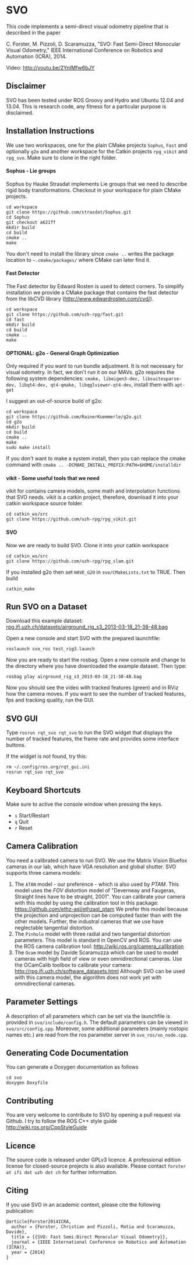 SVO
===

This code implements a semi-direct visual odometry pipeline that is described in the paper 

C. Forster, M. Pizzoli, D. Scaramuzza,
"SVO: Fast Semi-Direct Monocular Visual Odometry,"
IEEE International Conference on Robotics and Automation (ICRA), 2014.

Video: http://youtu.be/2YnIMfw6bJY

Disclaimer
----------

SVO has been tested under ROS Groovy and Hydro and Ubuntu 12.04 and 13.04. This is research code, any fitness for a particular purpose is disclaimed.

Installation Instructions
-------------------------

We use two workspaces, one for the plain CMake projects `Sophus`, `Fast` and optionally `g2o` and another workspace for the Catkin projects `rpg_vikit` and `rpg_svo`. Make sure to clone in the right folder.

#### Sophus - Lie groups

Sophus by Hauke Strasdat implements Lie groups that we need to describe rigid body transformations. Checkout in your workspace for plain CMake projects.

    cd workspace
    git clone https://github.com/strasdat/Sophus.git
    cd Sophus
    git checkout a621ff
    mkdir build
    cd build
    cmake ..
    make

You don't need to install the library since `cmake ..` writes the package location to `~.cmake/packages/` where CMake can later find it.

#### Fast Detector

The Fast detector by Edward Rosten is used to detect corners.
To simplify installation we provide a CMake package that contains the fast detector from the libCVD library (http://www.edwardrosten.com/cvd/).

    cd workspace
    git clone https://github.com/uzh-rpg/fast.git
    cd fast
    mkdir build
    cd build
    cmake ..
    make

#### OPTIONAL: g2o - General Graph Optimization

Only required if you want to run bundle adjustment. It is not necessary for visual odometry. In fact, we don't run it on our MAVs.
g2o requires the following system dependencies: `cmake, libeigen3-dev, libsuitesparse-dev, libqt4-dev, qt4-qmake, libqglviewer-qt4-dev`, install them with `apt-get`
    
I suggest an out-of-source build of g2o:

    cd workspace
    git clone https://github.com/RainerKuemmerle/g2o.git
    cd g2o
    mkdir build
    cd build
    cmake ..
    make
    sudo make install

If you don't want to make a system install, then you can replace the cmake command with `cmake .. -DCMAKE_INSTALL_PREFIX:PATH=$HOME/installdir` 

#### vikit - Some useful tools that we need

vikit for contains camera models, some math and interpolation functions that SVO needs.
vikit is a catkin project, therefore, download it into your catkin workspace source folder.

    cd catkin_ws/src
    git clone https://github.com/uzh-rpg/rpg_vikit.git

#### SVO

Now we are ready to build SVO.
Clone it into your catkin workspace

    cd catkin_ws/src
    git clone https://github.com/uzh-rpg/rpg_slam.git

If you installed g2o then set `HAVE_G2O` in `svo/CMakeLists.txt` to TRUE.
Then build

    catkin_make


Run SVO on a Dataset
-------------------------

Download this example dataset: [rpg.ifi.uzh.ch/datasets/airground_rig_s3_2013-03-18_21-38-48.bag](http://rpg.ifi.uzh.ch/datasets/airground_rig_s3_2013-03-18_21-38-48.bag)

Open a new console and start SVO with the prepared launchfile:

    roslaunch svo_ros test_rig3.launch
    
Now you are ready to start the rosbag. Open a new console and change to the directory where you have downloaded the example dataset. Then type:

    rosbag play airground_rig_s3_2013-03-18_21-38-48.bag
    
Now you should see the video with tracked features (green) and in RViz how the camera moves.
If you want to see the number of tracked features, fps and tracking quality, run the GUI.

SVO GUI
-------

Type `rosrun rqt_svo rqt_svo` to run the SVO widget that displays the number of tracked features, the frame rate and provides some interface buttons.

If the widget is not found, try this:

    rm ~/.config/ros.org/rqt_gui.ini
    rosrun rqt_svo rqt_svo


Keyboard Shortcuts
------------------

Make sure to active the console window when pressing the keys.

* `s`   Start/Restart
* `q`   Quit
* `r`   Reset

Camera Calibration
------------------

You need a calibrated camera to run SVO. We use the Matrix Vision Bluefox cameras in our lab, which have VGA resolution and global shutter.
SVO supports three camera models: 

1. The `ATAN` model - our preference - which is also used by _PTAM_. This model uses the _FOV_ distortion model of "Deverneay and Faugeras, Straight lines have to be straight, 2001". You can calibrate your camera with this model by using the calibration tool in this package: https://github.com/ethz-asl/ethzasl_ptam We prefer this model because the projection and unprojection can be computed faster than with the other models. Further, the industral cameras that we use have neglectable tangential distortion.
2. The `Pinhole` model with three radial and two tangential distortion parameters. This model is standard in OpenCV and ROS. You can use the ROS camera calibration tool: http://wiki.ros.org/camera_calibration
3. The `Ocam` model by Davide Scaramuzza which can be used to model cameras with high field of view or even omnidirectional cameras. Use the OCamCalib toolbox to calibrate your camera: http://rpg.ifi.uzh.ch/software_datasets.html
Although SVO can be used with this camera model, the algorithm does not work yet with omnidirectional cameras.

Parameter Settings
------------------

A description of all parameters which can be set via the launchfile is provided in `svo/include/config.h`. The default parameters can be viewed in `svo/src/config.cpp`. Moreover, some additional parameters (mainly rostopic names etc.) are read from the ros parameter server in `svo_ros/vo_node.cpp`.

Generating Code Documentation
-----------------------------

You can generate a Doxygen documentation as follows

    cd svo
    doxygen Doxyfile

Contributing
------------

You are very welcome to contribute to SVO by opening a pull request via Github.
I try to follow the ROS C++ style guide http://wiki.ros.org/CppStyleGuide

Licence
-------

The source code is released under GPLv3 licence. A professional edition license for closed-source projects is also available. Please contact `forster at ifi dot uzh dot ch` for further information.

Citing
------

If you use SVO in an academic context, please cite the following publication:

    @article{Forster2014ICRA,
      author = {Forster, Christian and Pizzoli, Matia and Scaramuzza, Davide},
      title = {{SVO: Fast Semi-Direct Monocular Visual Odometry}},
      journal = {IEEE International Conference on Robotics and Automation (ICRA)},
      year = {2014}
    }